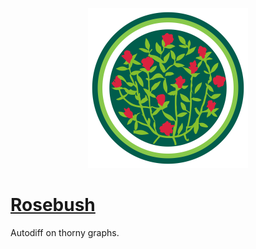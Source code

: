 <p align="center"><img height="256" src="site/logo.svg" /></p>

# [Rosebush](https://rosebush-ad.github.io/rosebush/)

Autodiff on thorny graphs.

